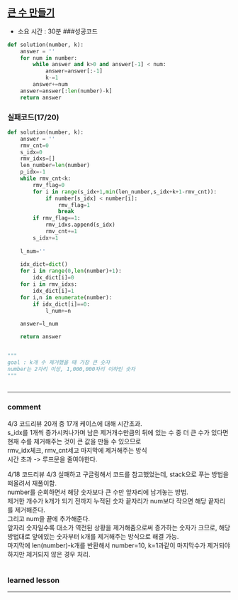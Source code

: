 
## [큰 수 만들기](https://programmers.co.kr/learn/courses/30/lessons/42883)
* 소요 시간 :  30분
###성공코드
```python
def solution(number, k):
    answer = ''
    for num in number:
        while answer and k>0 and answer[-1] < num:
            answer=answer[:-1]
            k-=1
        answer+=num
    answer=answer[:len(number)-k]
    return answer
```

### 실패코드(17/20)
```python
def solution(number, k):
    answer = ''
    rmv_cnt=0
    s_idx=0
    rmv_idxs=[]
    len_number=len(number)
    p_idx=-1
    while rmv_cnt<k:
        rmv_flag=0
        for i in range(s_idx+1,min(len_number,s_idx+k+1-rmv_cnt)):
            if number[s_idx] < number[i]:
                rmv_flag=1
                break
        if rmv_flag==1:
            rmv_idxs.append(s_idx)
            rmv_cnt+=1
        s_idx+=1
    
    l_num=''
    
    idx_dict=dict()
    for i in range(0,len(number)+1):
        idx_dict[i]=0
    for i in rmv_idxs:
        idx_dict[i]=1
    for i,n in enumerate(number):
        if idx_dict[i]==0:
            l_num+=n
    
    answer=l_num

    return answer


"""
goal : k개 수 제거했을 때 가장 큰 숫자
number는 2자리 이상, 1,000,000자리 이하인 숫자
"""
  
```

----------------------------------------------------------------------------
### comment 
4/3 코드리뷰 
20개 중 17개 케이스에 대해 시간초과.   
s_idx를 1개씩 증가시켜나가며 남은 제거개수만큼의 뒤에 있는 수 중 더 큰 수가 있다면 현재 수를 제거해주는 것이 큰 값을 만들 수 있으므로    
rmv_idx체크, rmv_cnt세고 마지막에 제거해주는 방식      
시간 초과 -> 루프문을 줄여야한다.   

4/18 코드리뷰
4/3 실패하고 구글링해서 코드를 참고했었는데, stack으로 푸는 방법을 떠올려서 재풀이함.    
number를 순회하면서 해당 숫자보다 큰 수만 앞자리에 남겨놓는 방법.   
제거한 개수가 k개가 되기 전까지 누적된 숫자 끝자리가 num보다 작으면 해당 끝자리를 제거해준다.    
그리고 num을 끝에 추가해준다.   
앞자리 숫자일수록 대소가 역전된 상황을 제거해줌으로써 증가하는 숫자가 크므로, 해당 방법대로 앞에있는 숫자부터 k개를 제거해주는 방식으로 해결 가능.    
마지막에 len(number)-k개를 반환해서 number=10, k=1과같이 마지막수가 제거되야하지만 제거되지 않은 경우 처리.   


#
#
 ### learned lesson
 
* ** 
#
#
 
 
 
 

